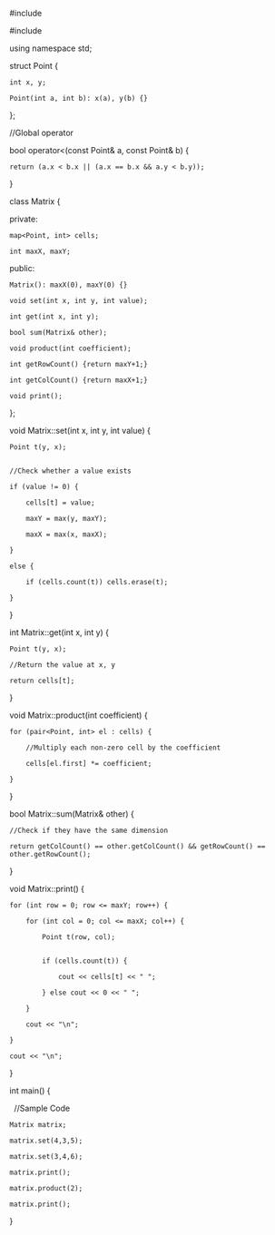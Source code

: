 #include <iostream>

#include <map>

using namespace std;


struct Point {

	int x, y;

	Point(int a, int b): x(a), y(b) {}

};


//Global operator

bool operator<(const Point& a, const Point& b) {

	return (a.x < b.x || (a.x == b.x && a.y < b.y));

}


class Matrix {

private:

	map<Point, int> cells;

	int maxX, maxY;


public:

	Matrix(): maxX(0), maxY(0) {}

	void set(int x, int y, int value);

	int get(int x, int y);

	bool sum(Matrix& other);

	void product(int coefficient);

	int getRowCount() {return maxY+1;}

	int getColCount() {return maxX+1;}

	void print();

};


void Matrix::set(int x, int y, int value) {

	Point t(y, x);


	//Check whether a value exists

	if (value != 0) {

		cells[t] = value;

		maxY = max(y, maxY);

		maxX = max(x, maxX);

	}

	else {

		if (cells.count(t)) cells.erase(t);

	}

}


int Matrix::get(int x, int y) {

	Point t(y, x);

	//Return the value at x, y

	return cells[t];

}


void Matrix::product(int coefficient) {

	for (pair<Point, int> el : cells) {

		//Multiply each non-zero cell by the coefficient

		cells[el.first] *= coefficient;

	}

}


bool Matrix::sum(Matrix& other) {

	//Check if they have the same dimension

	return getColCount() == other.getColCount() && getRowCount() == other.getRowCount();

}


void Matrix::print() {

	for (int row = 0; row <= maxY; row++) {

		for (int col = 0; col <= maxX; col++) {

			Point t(row, col);


			if (cells.count(t)) {

				cout << cells[t] << " ";

			} else cout << 0 << " ";

		}

		cout << "\n";	

	}

	cout << "\n";

}


int main() {

  //Sample Code

	Matrix matrix;

	matrix.set(4,3,5);

	matrix.set(3,4,6);

	matrix.print();

	matrix.product(2);

	matrix.print();

}

